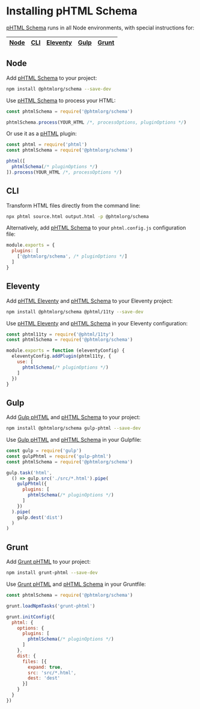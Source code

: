 # Installing pHTML Schema

[pHTML Schema] runs in all Node environments, with special instructions for:

| [Node](#node) | [CLI](#phtml-cli) | [Eleventy](#eleventy) | [Gulp](#gulp) | [Grunt](#grunt) |
| --- | --- | --- | --- | --- |

## Node

Add [pHTML Schema] to your project:

```bash
npm install @phtmlorg/schema --save-dev
```

Use [pHTML Schema] to process your HTML:

```js
const phtmlSchema = require('@phtmlorg/schema')

phtmlSchema.process(YOUR_HTML /*, processOptions, pluginOptions */)
```

Or use it as a [pHTML] plugin:

```js
const phtml = require('phtml')
const phtmlSchema = require('@phtmlorg/schema')

phtml([
  phtmlSchema(/* pluginOptions */)
]).process(YOUR_HTML /*, processOptions */)
```

## CLI

Transform HTML files directly from the command line:

```bash
npx phtml source.html output.html -p @phtmlorg/schema
```

Alternatively, add [pHTML Schema] to your `phtml.config.js` configuration file:

```js
module.exports = {
  plugins: [
    ['@phtmlorg/schema', /* pluginOptions */]
  ]
}
```

## Eleventy

Add [pHTML Eleventy] and [pHTML Schema] to your Eleventy project:

```sh
npm install @phtmlorg/schema @phtml/11ty --save-dev
```

Use [pHTML Eleventy] and [pHTML Schema] in your Eleventy configuration:

```js
const phtml11ty = require('@phtml/11ty')
const phtmlSchema = require('@phtmlorg/schema')

module.exports = function (eleventyConfig) {
  eleventyConfig.addPlugin(phtml11ty, {
    use: [
      phtmlSchema(/* pluginOptions */)
    ]
  })
}
```

## Gulp

Add [Gulp pHTML] and [pHTML Schema] to your project:

```bash
npm install @phtmlorg/schema gulp-phtml --save-dev
```

Use [Gulp pHTML] and [pHTML Schema] in your Gulpfile:

```js
const gulp = require('gulp')
const gulpPhtml = require('gulp-phtml')
const phtmlSchema = require('@phtmlorg/schema')

gulp.task('html',
  () => gulp.src('./src/*.html').pipe(
    gulpPhtml({
      plugins: [
        phtmlSchema(/* pluginOptions */)
      ]
    })
  ).pipe(
    gulp.dest('dist')
  )
)
```

## Grunt

Add [Grunt pHTML] to your project:

```bash
npm install grunt-phtml --save-dev
```

Use [Grunt pHTML] and [pHTML Schema] in your Gruntfile:

```js
const phtmlSchema = require('@phtmlorg/schema')

grunt.loadNpmTasks('grunt-phtml')

grunt.initConfig({
  phtml: {
    options: {
      plugins: [
        phtmlSchema(/* pluginOptions */)
      ]
    },
    dist: {
      files: [{
        expand: true,
        src: 'src/*.html',
        dest: 'dest'
      }]
    }
  }
})
```

[Gulp pHTML]: https://github.com/phtmlorg/gulp-phtml
[Grunt pHTML]: https://github.com/phtmlorg/grunt-phtml
[pHTML]: https://github.com/phtmlorg/phtml
[pHTML Eleventy]: https://github.com/phtmlorg/phtml-11ty
[pHTML Schema]: https://github.com/phtmlorg/phtml-schema
